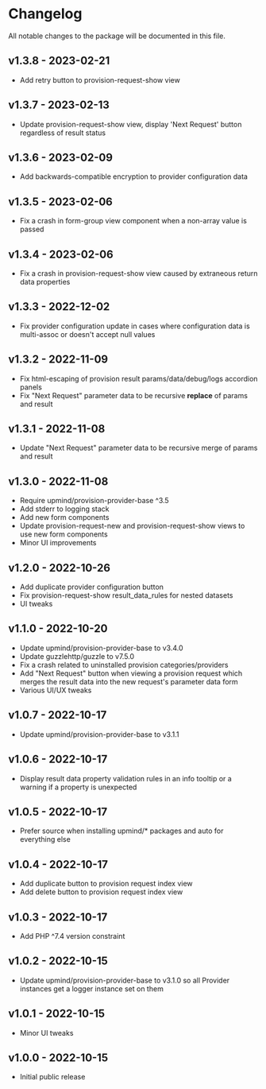 # Changelog

All notable changes to the package will be documented in this file.

## v1.3.8 - 2023-02-21

- Add retry button to provision-request-show view

## v1.3.7 - 2023-02-13

- Update provision-request-show view, display 'Next Request' button regardless of
  result status

## v1.3.6 - 2023-02-09

- Add backwards-compatible encryption to provider configuration data

## v1.3.5 - 2023-02-06

- Fix a crash in form-group view component when a non-array value is passed

## v1.3.4 - 2023-02-06

- Fix a crash in provision-request-show view caused by extraneous return data properties

## v1.3.3 - 2022-12-02

- Fix provider configuration update in cases where configuration data is multi-assoc
  or doesn't accept null values

## v1.3.2 - 2022-11-09

- Fix html-escaping of provision result params/data/debug/logs accordion panels
- Fix "Next Request" parameter data to be recursive **replace** of params and result

## v1.3.1 - 2022-11-08

- Update "Next Request" parameter data to be recursive merge of params and result

## v1.3.0 - 2022-11-08

- Require upmind/provision-provider-base ^3.5
- Add stderr to logging stack
- Add new form components
- Update provision-request-new and provision-request-show views to use new form
  components
- Minor UI improvements

## v1.2.0 - 2022-10-26

- Add duplicate provider configuration button
- Fix provision-request-show result_data_rules for nested datasets
- UI tweaks

## v1.1.0 - 2022-10-20

- Update upmind/provision-provider-base to v3.4.0
- Update guzzlehttp/guzzle to v7.5.0
- Fix a crash related to uninstalled provision categories/providers
- Add "Next Request" button when viewing a provision request which merges the
  result data into the new request's parameter data form
- Various UI/UX tweaks

## v1.0.7 - 2022-10-17

- Update upmind/provision-provider-base to v3.1.1

## v1.0.6 - 2022-10-17

- Display result data property validation rules in an info tooltip or a warning
  if a property is unexpected

## v1.0.5 - 2022-10-17

- Prefer source when installing upmind/* packages and auto for everything else

## v1.0.4 - 2022-10-17

- Add duplicate button to provision request index view
- Add delete button to provision request index view

## v1.0.3 - 2022-10-17

- Add PHP ^7.4 version constraint

## v1.0.2 - 2022-10-15

- Update upmind/provision-provider-base to v3.1.0 so all Provider instances get a
  logger instance set on them

## v1.0.1 - 2022-10-15

- Minor UI tweaks

## v1.0.0 - 2022-10-15

- Initial public release